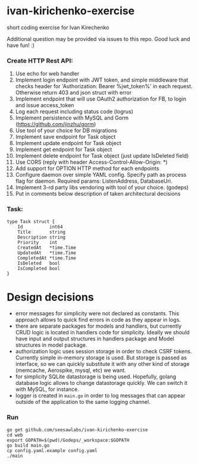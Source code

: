# ivan-kirichenko-exercise
short coding exercise for Ivan Kirechenko

Additional question may be provided via issues to this repo. Good luck and have fun! :)

### Create HTTP Rest API:
1. Use echo for web handler
2. Implement login endpoint with JWT token, and simple middleware that checks header for 'Authorization: Bearer %jwt_token%' in each request. Otherwise return 403 and json struct with error
3. Implement endpoint that will use OAuth2 authorization for FB, to login and issue access_token
3. Log each request including status code (logrus)
4. Implement persistence with MySQL and Gorm (https://github.com/jinzhu/gorm)
5. Use tool of your choice for DB migrations
6. Implement save endpoint for Task object
7. Implement update endpoint for Task object
8. Implement get endpoint for Task object
9. Implement delete endpoint for Task object (just update IsDeleted field)
10. Use CORS (reply with header Access-Control-Allow-Origin: *)
11. Add support for OPTION HTTP method for each endpoints
12. Configure daemon over simple YAML config. Specify path as process flag for daemon. Required params: ListenAddress, DatabaseUri.
13. Implement 3-rd party libs vendoring with tool of your choice. (godeps)
14. Put in comments below description of taken architectural decisions


### Task:

```
type Task struct {
    Id          int64
    Title       string
    Description string
    Priority    int
    CreatedAt   *time.Time
    UpdatedAt   *time.Time
    CompletedAt *time.Time
    IsDeleted   bool
    IsCompleted bool
}
```

# Design decisions

- error messages for simplicity were not declared as constants. This approach allows to quick find errors in code as they appear in logs.
- there are separate packages for models and handlers, but currently CRUD logic is located in handlers code for simplicity. Ideally we should have input and output structures in handlers package and Model structures in model package.
- authorization logic uses session storage in order to check CSRF tokens. Currently simple in-memory storage is used. But storage is passed as interface, so we can quickly substitute it with any other kind of storage (memcache, Aerospike, mysql, etc) we want.
- for simplicity SQLite datastorage is being used. Hopefully, golang database logic allows to change datastorage quickly. We can switch it with MySQL, for instance.
- logger is created in `main.go` in order to log messages that can appear outside of the application to the same logging channel.

### Run

```
go get github.com/seesawlabs/ivan-kirichenko-exercise
cd web
export GOPATH=$(pwd)/Godeps/_workspace:$GOPATH
go build main.go
cp config.yaml.example config.yaml
./main
```
